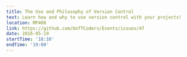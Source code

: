 ```yaml
---
title: The Use and Philosophy of Version Control
text: Learn how and why to use version control with your projects!
location: MP408
link: https://github.com/UofTCoders/Events/issues/47
date: 2016-05-19
startTime: '18:10'
endTime: '19:00'
---
```


